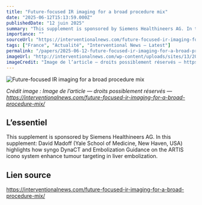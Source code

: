 ```yaml
---
title: "Future-focused IR imaging for a broad procedure mix"
date: "2025-06-12T15:13:59.000Z"
publishedDate: "12 juin 2025"
summary: "This supplement is sponsored by Siemens Healthineers AG. In this supplement: David Madoff (Yale School of Medicine, New Haven, USA) highlights how syngo DynaCT and Embolization Guidance on the ARTIS icono system enhance tumour targeting in liver embolization."
importance: ""
sourceUrl: "https://interventionalnews.com/future-focused-ir-imaging-for-a-broad-procedure-mix/"
tags: ["France", "Actualité", "Interventional News — Latest"]
permalink: "/papers/2025-06-12-future-focused-ir-imaging-for-a-broad-procedure-mix"
imageUrl: "http://interventionalnews.com/wp-content/uploads/sites/13/2025/06/Screenshot-2025-06-12-150005.png"
imageCredit: "Image de l’article — droits possiblement réservés — https://interventionalnews.com/future-focused-ir-imaging-for-a-broad-procedure-mix/"
---
```


![Future-focused IR imaging for a broad procedure mix](http://interventionalnews.com/wp-content/uploads/sites/13/2025/06/Screenshot-2025-06-12-150005.png)

*Crédit image : Image de l’article — droits possiblement réservés — https://interventionalnews.com/future-focused-ir-imaging-for-a-broad-procedure-mix/*

## L’essentiel

This supplement is sponsored by Siemens Healthineers AG. In this supplement: David Madoff (Yale School of Medicine, New Haven, USA) highlights how syngo DynaCT and Embolization Guidance on the ARTIS icono system enhance tumour targeting in liver embolization.

## Lien source

https://interventionalnews.com/future-focused-ir-imaging-for-a-broad-procedure-mix/
